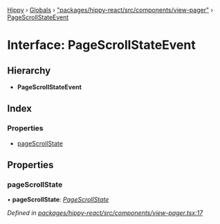 [Hippy](../README.md) › [Globals](../globals.md) › ["packages/hippy-react/src/components/view-pager"](../modules/_packages_hippy_react_src_components_view_pager_.md) › [PageScrollStateEvent](_packages_hippy_react_src_components_view_pager_.pagescrollstateevent.md)

# Interface: PageScrollStateEvent

## Hierarchy

* **PageScrollStateEvent**

## Index

### Properties

* [pageScrollState](_packages_hippy_react_src_components_view_pager_.pagescrollstateevent.md#pagescrollstate)

## Properties

###  pageScrollState

• **pageScrollState**: *[PageScrollState](../modules/_packages_hippy_react_src_components_view_pager_.md#pagescrollstate)*

*Defined in [packages/hippy-react/src/components/view-pager.tsx:17](https://github.com/jeromehan/Hippy/blob/6216275/packages/hippy-react/src/components/view-pager.tsx#L17)*
